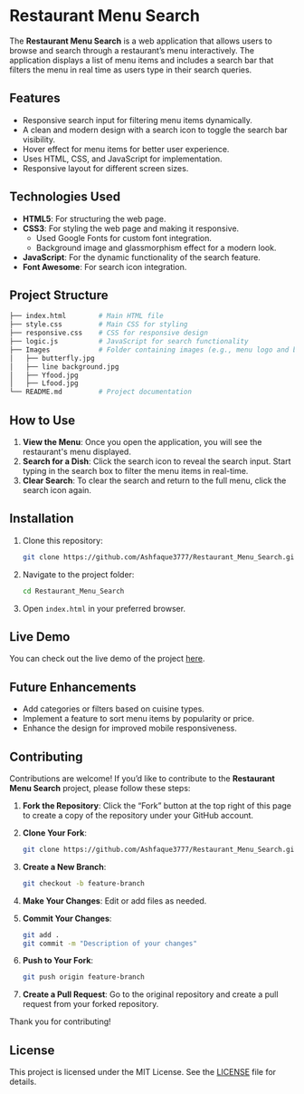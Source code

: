 # Restaurant Menu Search

The **Restaurant Menu Search** is a web application that allows users to browse and search through a restaurant’s menu interactively. The application displays a list of menu items and includes a search bar that filters the menu in real time as users type in their search queries.

## Features

- Responsive search input for filtering menu items dynamically.
- A clean and modern design with a search icon to toggle the search bar visibility.
- Hover effect for menu items for better user experience.
- Uses HTML, CSS, and JavaScript for implementation.
- Responsive layout for different screen sizes.

## Technologies Used

- **HTML5**: For structuring the web page.
- **CSS3**: For styling the web page and making it responsive.
  - Used Google Fonts for custom font integration.
  - Background image and glassmorphism effect for a modern look.
- **JavaScript**: For the dynamic functionality of the search feature.
- **Font Awesome**: For search icon integration.

## Project Structure

```bash
├── index.html        # Main HTML file
├── style.css         # Main CSS for styling
├── responsive.css    # CSS for responsive design
├── logic.js          # JavaScript for search functionality
├── Images            # Folder containing images (e.g., menu logo and background)
│   ├── butterfly.jpg
│   ├── line background.jpg
│   ├── Yfood.jpg
│   ├── Lfood.jpg
└── README.md         # Project documentation
```

## How to Use

1. **View the Menu**: Once you open the application, you will see the restaurant's menu displayed.
2. **Search for a Dish**: Click the search icon to reveal the search input. Start typing in the search box to filter the menu items in real-time.
3. **Clear Search**: To clear the search and return to the full menu, click the search icon again.

## Installation

1. Clone this repository:
   ```bash
   git clone https://github.com/Ashfaque3777/Restaurant_Menu_Search.git
   ```
2. Navigate to the project folder:
   ```bash
   cd Restaurant_Menu_Search
   ```
3. Open `index.html` in your preferred browser.

## Live Demo

You can check out the live demo of the project [here](https://restaurant-menu-search-197786.netlify.app).

## Future Enhancements

- Add categories or filters based on cuisine types.
- Implement a feature to sort menu items by popularity or price.
- Enhance the design for improved mobile responsiveness.

## Contributing

Contributions are welcome! If you’d like to contribute to the **Restaurant Menu Search** project, please follow these steps:

1. **Fork the Repository**: Click the “Fork” button at the top right of this page to create a copy of the repository under your GitHub account.
2. **Clone Your Fork**:

   ```bash
   git clone https://github.com/Ashfaque3777/Restaurant_Menu_Search.git
   ```

3. **Create a New Branch**:

   ```bash
   git checkout -b feature-branch
   ```

4. **Make Your Changes**: Edit or add files as needed.
5. **Commit Your Changes**:

   ```bash
   git add .
   git commit -m "Description of your changes"
   ```

6. **Push to Your Fork**:

   ```bash
   git push origin feature-branch
   ```

7. **Create a Pull Request**: Go to the original repository and create a pull request from your forked repository.

Thank you for contributing!

## License

This project is licensed under the MIT License. See the [LICENSE](./LICENSE) file for details.
